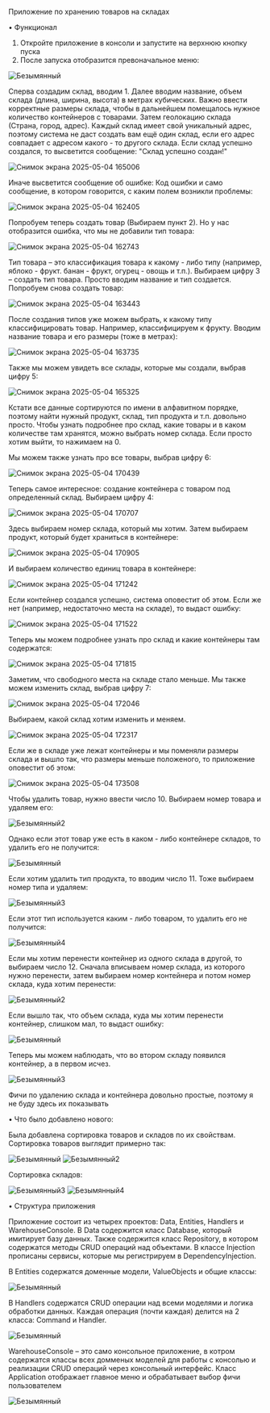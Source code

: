 Приложение по хранению товаров на складах

• Функционал

1. Откройте приложение в консоли и запустите на верхнюю кнопку пуска
2. После запуска отобразится превоначальное меню:

![Безымянный](https://github.com/user-attachments/assets/db2ddc9b-1eb4-4e81-8c10-1894114ed8aa)

Сперва создадим склад, вводим 1. Далее вводим название, объем склада (длина, ширина, высота) в метрах кубических. Важно ввести корректные размеры склада, чтобы в дальнейшем помещалось нужное количество контейнеров с товарами.
Затем геолокацию склада (Страна, город, адрес). Каждый склад имеет свой уникальный адрес, поэтому система не даст создать вам ещё один склад, если его адрес совпадает с адресом какого - то другого склада.
Если склад успешно создался, то высветится сообщение: "Склад успешно создан!"

![Снимок экрана 2025-05-04 165006](https://github.com/user-attachments/assets/ecab2253-23bc-40b2-8eaa-3a6cbe71a8c1)

Иначе высветится сообщение об ошибке: Код ошибки и само сообщение, в котором говорится, с каким полем возникли проблемы:

![Снимок экрана 2025-05-04 162405](https://github.com/user-attachments/assets/c5f5a86c-9f76-4fd4-858d-400185ffe292)

Попробуем теперь создать товар (Выбираем пункт 2). Но у нас отобразится ошибка, что мы не добавили тип товара:

![Снимок экрана 2025-05-04 162743](https://github.com/user-attachments/assets/1b7cf5bc-5abe-41d1-8c9b-f6772a4dbbb1)

Тип товара – это классификация товара к какому - либо типу (например, яблоко - фрукт. банан - фрукт, огурец - овощь и т.п.). Выбираем цифру 3 – создать тип товара. Просто вводим название и тип создается.
Попробуем снова создать товар:

![Снимок экрана 2025-05-04 163443](https://github.com/user-attachments/assets/9b3a5ceb-f2c6-40dd-bbdc-0921d4e3fe9d)

После создания типов уже можем выбрать, к какому типу классифицировать товар. Например, классифицируем к фрукту. Вводим название товара и его размеры (тоже в метрах):

![Снимок экрана 2025-05-04 163735](https://github.com/user-attachments/assets/2d20d788-67fe-4ca9-a588-be027ea445e6)

Также мы можем увидеть все склады, которые мы создали, выбрав цифру 5:

![Снимок экрана 2025-05-04 165325](https://github.com/user-attachments/assets/7bfce54e-598f-495d-bc5b-bcb8d145c546)

Кстати все данные сортируются по имени в алфавитном порядке, поэтому найти нужный продукт, склад, тип продукта и т.п. довольно просто. Чтобы узнать подробнее про склад, какие товары и в каком количестве там хранятся, можно выбрать номер склада. Если просто хотим выйти, то нажимаем на 0.

Мы можем также узнать про все товары, выбрав цифру 6:

![Снимок экрана 2025-05-04 170439](https://github.com/user-attachments/assets/bfdb3252-c65d-486f-a537-fc25b132276e)

Теперь самое интересное: создание контейнера с товаром под определенный склад. Выбираем цифру 4:

![Снимок экрана 2025-05-04 170707](https://github.com/user-attachments/assets/4d792eeb-f3df-4432-b1a5-5341c1b4ed87)

Здесь выбираем номер склада, который мы хотим. Затем выбираем продукт, который будет храниться в контейнере:

![Снимок экрана 2025-05-04 170905](https://github.com/user-attachments/assets/9da24443-b587-49c8-94b1-0ec08d0bb450)

И выбираем количество единиц товара в контейнере:

![Снимок экрана 2025-05-04 171242](https://github.com/user-attachments/assets/919bc1ce-5245-4732-aad8-c43af8e11303)

Если контейнер создался успешно, система оповестит об этом. Если же нет (например, недостаточно места на складе), то выдаст ошибку:

![Снимок экрана 2025-05-04 171522](https://github.com/user-attachments/assets/4d1c0eff-c12c-4a5e-b939-50097639cc24)

Теперь мы можем подробнее узнать про склад и какие контейнеры там содержатся:

![Снимок экрана 2025-05-04 171815](https://github.com/user-attachments/assets/ecc18d05-8377-4aae-a68b-221aea59e77a)

Заметим, что свободного места на складе стало меньше.
Мы также можем изменить склад, выбрав цифру 7:

![Снимок экрана 2025-05-04 172046](https://github.com/user-attachments/assets/0b070c88-25c1-406f-be09-f4659bc0cd41)

Выбираем, какой склад хотим изменить и меняем.

![Снимок экрана 2025-05-04 172317](https://github.com/user-attachments/assets/a66737f5-6bab-47f9-baaa-0d338b913610)

Если же в складе уже лежат контейнеры и мы поменяли размеры склада и вышло так, что размеры меньше положеного, то приложение оповестит об этом:

![Снимок экрана 2025-05-04 173508](https://github.com/user-attachments/assets/8b6d3289-a873-4215-a5b0-e9b83e31cacd)

Чтобы удалить товар, нужно ввести число 10. Выбираем номер товара и удаляем его: 

![Безымянный2](https://github.com/user-attachments/assets/df66bbf2-40d3-4705-9ce3-d3c1322c2987)

Однако если этот товар уже есть в каком - либо контейнере складов, то удалить его не получится: 

![Безымянный](https://github.com/user-attachments/assets/cde4803b-a56b-47e4-87b1-df8353b17cee)

Если хотим удалить тип продукта, то вводим число 11. Тоже выбираем номер типа и удаляем: 

![Безымянный3](https://github.com/user-attachments/assets/92fa1a07-80e3-43d6-bdf9-c70179fdb4df)

Если этот тип используется каким - либо товаром, то удалить его не получится:

![Безымянный4](https://github.com/user-attachments/assets/c8fbfba8-4ddc-4640-9fb6-935e67481c75)

Если мы хотим перенести контейнер из одного склада в другой, то выбираем число 12. Сначала вписываем номер склада, из которого нужно перенести, затем выбираем номер контейнера и потом номер склада, куда хотим перенести: 

![Безымянный2](https://github.com/user-attachments/assets/c715f832-0931-43de-9176-1908854aabdc)

Если вышло так, что объем склада, куда мы хотим перенести контейнер, слишком мал, то выдаст ошибку: 

![Безымянный](https://github.com/user-attachments/assets/22738969-6c96-4860-9f7d-c7420c35ba3a)

Теперь мы можем наблюдать, что во втором складу появился контейнер, а в первом исчез.

![Безымянный3](https://github.com/user-attachments/assets/72e7f5da-4e54-4b77-8182-62126118386d)

Фичи по удалению склада и контейнера довольно простые, поэтому я не буду здесь их показывать


• Что было добавлено нового: 

Была добавлена сортировка товаров и складов по их свойствам. Сортировка товаров выглядит примерно так: 

![Безымянный](https://github.com/user-attachments/assets/fe468d26-ee6c-4554-a278-b841727a93e3)
![Безымянный2](https://github.com/user-attachments/assets/a7bf6bea-accf-4e77-a7f4-2cb92fb5d3c3)

Сортировка складов:

![Безымянный3](https://github.com/user-attachments/assets/cd9aa931-dcf5-4617-822c-937f8fbcca8e)
![Безымянный4](https://github.com/user-attachments/assets/1b19b71a-f4ba-49ed-90fe-ebd3b95cdb7d)

• Структура приложения

Приложение состоит из четырех проектов: Data, Entities, Handlers и WarehouseConsole. В Data содержится класс Database, который имитирует базу данных. Также содержится класс Repository, в котором содержатся методы CRUD операций над объектами. В классе Injection прописаны сервисы, которые мы регистрируем в DependencyInjection. 

В Entities содержатся доменные модели, ValueObjects и общие классы:

![Безымянный](https://github.com/user-attachments/assets/bd9fe499-36f8-4e29-a914-a0f3ec65cdfc)

В Handlers содержатся CRUD операции над всеми моделями и логика обработки данных. Каждая операция (почти каждая) делится на 2 класса: Command и Handler. 

![Безымянный](https://github.com/user-attachments/assets/aa27de4a-ab7e-435c-888f-28f6051dafc1)

WarehouseConsole – это само консольное приложение, в котром содержатся классы всех домменых моделей для работы с консолью и реализации CRUD операций через консольный интерфейс. Класс Application отображает главное меню и обрабатывает выбор фичи пользователем

![Безымянный](https://github.com/user-attachments/assets/04cc66d2-bc0e-4d28-9f21-9522c3a9ece5)
